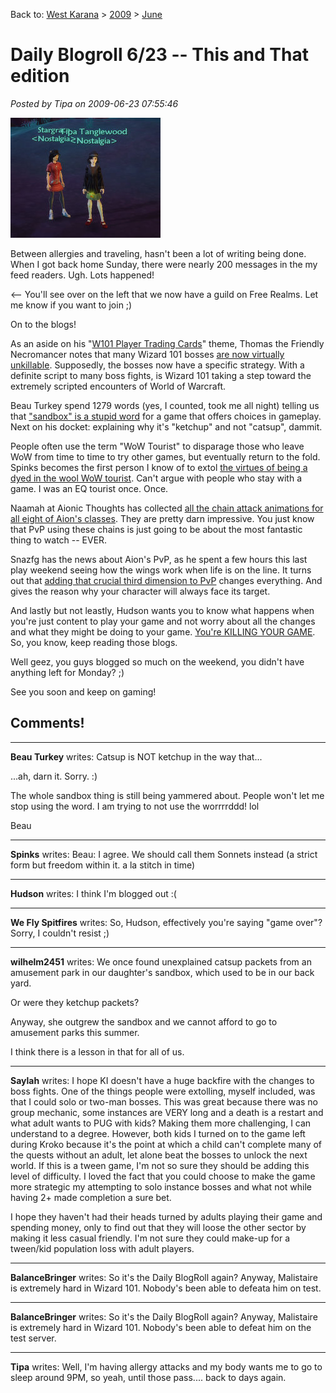 Back to: [West Karana](/posts/westkarana.md) > [2009](/posts/2009/westkarana.md) > [June](./westkarana.md)
# Daily Blogroll 6/23 -- This and That edition

*Posted by Tipa on 2009-06-23 07:55:46*

![Nostalgia the Guild comes to Free Realms!](../../../uploads/2009/06/Fullscreen-capture-6232009-61718-AM.jpg "Nostalgia the Guild comes to Free Realms!")

Between allergies and traveling, hasn't been a lot of writing being done. When I got back home Sunday, there were nearly 200 messages in the my feed readers. Ugh. Lots happened!

<-- You'll see over on the left that we now have a guild on Free Realms. Let me know if you want to join ;)

On to the blogs!

As an aside on his "[W101 Player Trading Cards](http://thefriendlynecromancer.blogspot.com/2009/06/player-trading-card-of-day-devin.html)" theme, Thomas the Friendly Necromancer notes that many Wizard 101 bosses [are now virtually unkillable](http://www.wizard101central.com/forums/showthread.php?t=15468). Supposedly, the bosses now have a specific strategy. With a definite script to many boss fights, is Wizard 101 taking a step toward the extremely scripted encounters of World of Warcraft.

Beau Turkey spend 1279 words (yes, I counted, took me all night) telling us that ["sandbox" is a stupid word](http://epicdolls.com/beauturkey/?p=1667) for a game that offers choices in gameplay. Next on his docket: explaining why it's "ketchup" and not "catsup", dammit.

People often use the term "WoW Tourist" to disparage those who leave WoW from time to time to try other games, but eventually return to the fold. Spinks becomes the first person I know of to extol [the virtues of being a dyed in the wool WoW tourist](http://spinksville.wordpress.com/2009/06/23/the-tourist-trap/). Can't argue with people who stay with a game. I was an EQ tourist once. Once.

Naamah at Aionic Thoughts has collected [all the chain attack animations for all eight of Aion's classes](http://aionicthoughts.wordpress.com/2009/06/22/and-beta-weekend-2-ends/). They are pretty darn impressive. You just know that PvP using these chains is just going to be about the most fantastic thing to watch -- EVER.

Snazfg has the news about Aion's PvP, as he spent a few hours this last play weekend seeing how the wings work when life is on the line. It turns out that [adding that crucial third dimension to PvP](http://snafzg.mmofansites.com/posts/1399-my-initial-impressions-of-aion) changes everything. And gives the reason why your character will always face its target.

And lastly but not leastly, Hudson wants you to know what happens when you're just content to play your game and not worry about all the changes and what they might be doing to your game. [You're KILLING YOUR GAME](http://hudshideout.com/blog/?p=2716). So, you know, keep reading those blogs.

Well geez, you guys blogged so much on the weekend, you didn't have anything left for Monday? ;)

See you soon and keep on gaming!

## Comments!

---

**Beau Turkey** writes: Catsup is NOT ketchup in the way that...

...ah, darn it. Sorry. :)

 The whole sandbox thing is still being yammered about. People won't let me stop using the word. I am trying to not use the worrrrddd! lol 

 Beau

---

**Spinks** writes: Beau: I agree. We should call them Sonnets instead (a strict form but freedom within it. a la stitch in time)

---

**Hudson** writes: I think I'm blogged out :(

---

**We Fly Spitfires** writes: So, Hudson, effectively you're saying "game over"? Sorry, I couldn't resist ;)

---

**wilhelm2451** writes: We once found unexplained catsup packets from an amusement park in our daughter's sandbox, which used to be in our back yard.

Or were they ketchup packets?

Anyway, she outgrew the sandbox and we cannot afford to go to amusement parks this summer.

I think there is a lesson in that for all of us.

---

**Saylah** writes: I hope KI doesn't have a huge backfire with the changes to boss fights. One of the things people were extolling, myself included, was that I could solo or two-man bosses. This was great because there was no group mechanic, some instances are VERY long and a death is a restart and what adult wants to PUG with kids? Making them more challenging, I can understand to a degree. However, both kids I turned on to the game left during Kroko because it's the point at which a child can't complete many of the quests without an adult, let alone beat the bosses to unlock the next world. If this is a tween game, I'm not so sure they should be adding this level of difficulty. I loved the fact that you could choose to make the game more strategic my attempting to solo instance bosses and what not while having 2+ made completion a sure bet.

I hope they haven't had their heads turned by adults playing their game and spending money, only to find out that they will loose the other sector by making it less casual friendly. I'm not sure they could make-up for a tween/kid population loss with adult players.

---

**BalanceBringer** writes: So it's the Daily BlogRoll again? Anyway, Malistaire is extremely hard in Wizard 101. Nobody's been able to defeata him on test.

---

**BalanceBringer** writes: So it's the Daily BlogRoll again? Anyway, Malistaire is extremely hard in Wizard 101. Nobody's been able to defeat him on the test server.

---

**Tipa** writes: Well, I'm having allergy attacks and my body wants me to go to sleep around 9PM, so yeah, until those pass.... back to days again.


